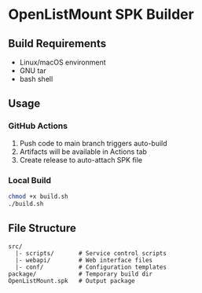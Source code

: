 # OpenListMount SPK Builder

## Build Requirements
- Linux/macOS environment
- GNU tar
- bash shell

## Usage

### GitHub Actions
1. Push code to main branch triggers auto-build
2. Artifacts will be available in Actions tab
3. Create release to auto-attach SPK file

### Local Build
```bash
chmod +x build.sh
./build.sh
```

## File Structure
```
src/
  |- scripts/       # Service control scripts
  |- webapi/        # Web interface files
  |- conf/          # Configuration templates
package/            # Temporary build dir
OpenListMount.spk   # Output package
```

